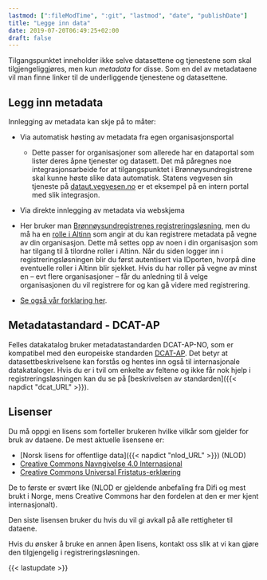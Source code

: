```yaml
---
lastmod: [":fileModTime", ":git", "lastmod", "date", "publishDate"]
title: "Legge inn data"
date: 2019-07-20T06:49:25+02:00
draft: false
---
```


Tilgangspunktet inneholder ikke selve datasettene og tjenestene som skal tilgjengeliggjøres, men kun *metadata* for disse. Som en del av metadataene vil man finne linker til de underliggende tjenestene og datasettene.

## Legg inn metadata

Innlegging av metadata kan skje på to måter:

 + Via automatisk høsting av metadata fra egen organisasjonsportal
   + Dette passer for organisasjoner som allerede har en dataportal som lister deres åpne tjenester og datasett. Det må påregnes noe integrasjonsarbeide for at tilgangspunktet i Brønnøysundregistrene skal kunne høste slike data automatisk. Statens vegvesen sin tjeneste på [dataut.vegvesen.no](https://dataut.vegvesen.no/) er et eksempel på en intern portal med slik integrasjon.

 + Via direkte innlegging av metadata via webskjema
  + Her bruker man [Brønnøysundregistrenes registreringsløsning](https://fellesdatakatalog.brreg.no/about-registration), men du må ha en [rolle i Altinn](https://www.altinn.no/hjelp/profil/roller-og-rettigheter/) som angir at du kan registrere metadata på vegne av din organisasjon. Dette må settes opp  av noen i din organisasjon som har tilgang til å tilordne roller i Altinn. Når du siden logger inn i registreringsløsningen blir du først autentisert via IDporten, hvorpå dine eventuelle roller i Altinn blir sjekket.  Hvis du har roller på vegne av minst en – evt flere organisasjoner – får du anledning til å velge organisasjonen du vil registrere for og kan gå videre med registrering.

+ [Se også vår forklaring her](/assets/RegData.pdf).

## Metadatastandard - DCAT-AP

  Felles datakatalog bruker metadatastandarden DCAT-AP-NO, som er kompatibel med den europeiske standarden [DCAT-AP](https://joinup.ec.europa.eu/solution/dcat-application-profile-data-portals-europe). Det betyr at datasettbeskrivelsene kan forstås og hentes inn også til internasjonale datakataloger. Hvis du er i tvil om enkelte av feltene og ikke får nok hjelp i registreringsløsningen kan du se på [beskrivelsen av standarden]({{< napdict "dcat_URL" >}}).

## Lisenser

  Du må oppgi en lisens som forteller brukeren hvilke vilkår som gjelder for bruk av dataene. De mest aktuelle lisensene er:

+ [Norsk lisens for offentlige data]({{< napdict "nlod_URL" >}}) (NLOD)
+ [Creative Commons Navngivelse 4.0 Internasjonal](https://creativecommons.org/licenses/by/4.0/deed.en)
+ [Creative Commons Universal Fristatus-erklæring](https://creativecommons.org/publicdomain/zero/1.0/deed.en)

De to første er svært like (NLOD er gjeldende anbefaling fra Difi og mest brukt i Norge, mens Creative Commons har den fordelen at den er mer kjent internasjonalt).

Den siste lisensen bruker du hvis du vil gi avkall på alle rettigheter til dataene.


Hvis du ønsker å bruke en annen åpen lisens, kontakt oss slik at vi kan gjøre den tilgjengelig i registreringsløsningen.




{{< lastupdate >}}
